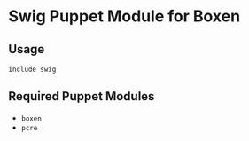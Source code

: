 # Swig Puppet Module for Boxen

## Usage

```puppet
include swig
```

## Required Puppet Modules

* `boxen`
* `pcre`
